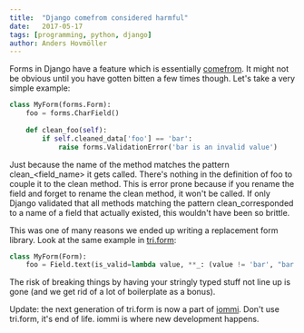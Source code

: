 ```yaml
---
title:	"Django comefrom considered harmful"
date:	2017-05-17
tags: [programming, python, django]
author: Anders Hovmöller
---
```


Forms in Django have a feature which is essentially [comefrom](https://en.wikipedia.org/wiki/COMEFROM). It might not be obvious until you have gotten bitten a few times though. Let's take a very simple example:

```python
class MyForm(forms.Form):  
    foo = forms.CharField() 
    
    def clean_foo(self):  
        if self.cleaned_data['foo'] == 'bar':  
            raise forms.ValidationError('bar is an invalid value')
```

Just because the name of the method matches the pattern clean_<field_name> it gets called. There's nothing in the definition of foo to couple it to the clean method. This is error prone because if you rename the field and forget to rename the clean method, it won't be called. If only Django validated that all methods matching the pattern clean_<name>corresponded to a name of a field that actually existed, this wouldn't have been so brittle.

This was one of many reasons we ended up writing a replacement form library. Look at the same example in [tri.form](https://github.com/TriOptima/tri.form):

```python
class MyForm(Form):  
    foo = Field.text(is_valid=lambda value, **_: (value != 'bar', "bar is an invalid value"))
```

The risk of breaking things by having your stringly typed stuff not line up is gone (and we get rid of a lot of boilerplate as a bonus).

Update: the next generation of tri.form is now a part of [iommi](http://iommi.rocks). Don't use tri.form, it's end of life. iommi is where new development happens. 
